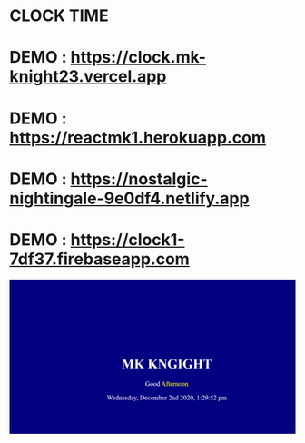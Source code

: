 # CLOCK TIME
# DEMO  : https://clock.mk-knight23.vercel.app
# DEMO  : https://reactmk1.herokuapp.com
# DEMO  : https://nostalgic-nightingale-9e0df4.netlify.app
# DEMO  : https://clock1-7df37.firebaseapp.com

![Screenshot](clock-ss.png)

